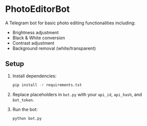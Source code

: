 
# PhotoEditorBot

A Telegram bot for basic photo editing functionalities including:
- Brightness adjustment
- Black & White conversion
- Contrast adjustment
- Background removal (white/transparent)

## Setup

1. Install dependencies:
   ```bash
   pip install -r requirements.txt
   ```

2. Replace placeholders in `bot.py` with your `api_id`, `api_hash`, and `bot_token`.

3. Run the bot:
   ```bash
   python bot.py
   ```
